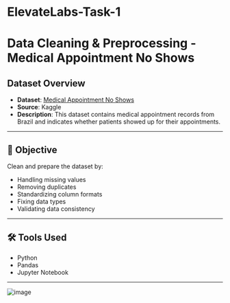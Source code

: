 # ElevateLabs-Task-1
# Data Cleaning & Preprocessing - Medical Appointment No Shows

## Dataset Overview

- **Dataset**: [Medical Appointment No Shows](https://www.kaggle.com/datasets/joniarroba/noshowappointments)
- **Source**: Kaggle
- **Description**: This dataset contains medical appointment records from Brazil and indicates whether patients showed up for their appointments.

---

## 🎯 Objective

Clean and prepare the dataset by:
- Handling missing values
- Removing duplicates
- Standardizing column formats
- Fixing data types
- Validating data consistency

---

## 🛠️ Tools Used

- Python
- Pandas
- Jupyter Notebook

---
![image](https://github.com/user-attachments/assets/fce3084f-4fe2-41f8-9e1d-54883418bae1)

